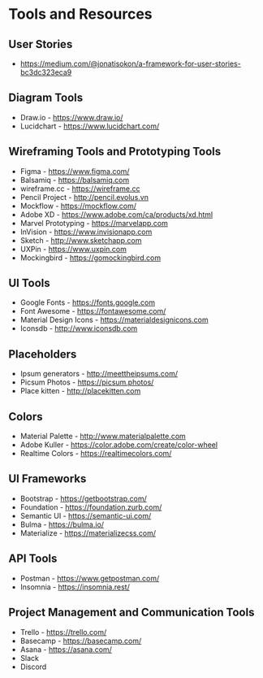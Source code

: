 # Tools and Resources

## User Stories

- <https://medium.com/@jonatisokon/a-framework-for-user-stories-bc3dc323eca9>

## Diagram Tools

- Draw.io - https://www.draw.io/
- Lucidchart - https://www.lucidchart.com/

## Wireframing Tools and Prototyping Tools

- Figma - https://www.figma.com/
- Balsamiq - https://balsamiq.com
- wireframe.cc - https://wireframe.cc
- Pencil Project - http://pencil.evolus.vn
- Mockflow - https://mockflow.com/
- Adobe XD - https://www.adobe.com/ca/products/xd.html
- Marvel Prototyping - https://marvelapp.com
- InVision - https://www.invisionapp.com
- Sketch - http://www.sketchapp.com
- UXPin - https://www.uxpin.com
- Mockingbird - https://gomockingbird.com

## UI Tools

- Google Fonts - https://fonts.google.com
- Font Awesome - https://fontawesome.com/
- Material Design Icons - https://materialdesignicons.com
- Iconsdb - http://www.iconsdb.com

## Placeholders

- Ipsum generators - http://meettheipsums.com/
- Picsum Photos - https://picsum.photos/
- Place kitten - http://placekitten.com

## Colors

- Material Palette - http://www.materialpalette.com
- Adobe Kuller - https://color.adobe.com/create/color-wheel
- Realtime Colors - https://realtimecolors.com/

## UI Frameworks

- Bootstrap - https://getbootstrap.com/
- Foundation - https://foundation.zurb.com/
- Semantic UI - https://semantic-ui.com/
- Bulma - https://bulma.io/
- Materialize - https://materializecss.com/

## API Tools

- Postman - https://www.getpostman.com/
- Insomnia - https://insomnia.rest/

## Project Management and Communication Tools

- Trello - https://trello.com/
- Basecamp - https://basecamp.com/
- Asana - https://asana.com/
- Slack
- Discord
